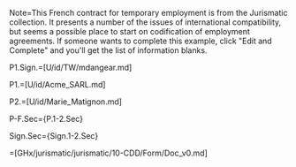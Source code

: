 Note=This French contract for temporary employment is from the Jurismatic collection.  It presents a number of the issues of international compatibility, but seems a possible place to start on codification of employment agreements.  If someone wants to complete this example, click "Edit and Complete" and you'll get the list of information blanks.  

P1.Sign.=[U/id/TW/mdangear.md]

P1.=[U/id/Acme_SARL.md]

P2.=[U/id/Marie_Matignon.md]

P-F.Sec={P.1-2.Sec}

Sign.Sec={Sign.1-2.Sec}

=[GHx/jurismatic/jurismatic/10-CDD/Form/Doc_v0.md]